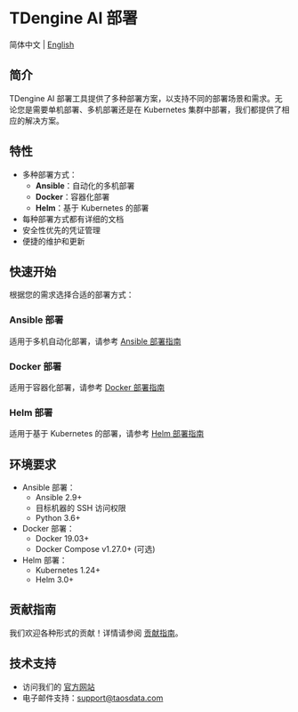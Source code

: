 # TDengine AI 部署

简体中文 | [English](README.md)

## 简介

TDengine AI 部署工具提供了多种部署方案，以支持不同的部署场景和需求。无论您是需要单机部署、多机部署还是在 Kubernetes 集群中部署，我们都提供了相应的解决方案。

## 特性

- 多种部署方式：
  - **Ansible**：自动化的多机部署
  - **Docker**：容器化部署
  - **Helm**：基于 Kubernetes 的部署
- 每种部署方式都有详细的文档
- 安全性优先的凭证管理
- 便捷的维护和更新

## 快速开始

根据您的需求选择合适的部署方式：

### Ansible 部署
适用于多机自动化部署，请参考 [Ansible 部署指南](ansible/README-CN.md)

### Docker 部署
适用于容器化部署，请参考 [Docker 部署指南](docker/README-CN.md)

### Helm 部署
适用于基于 Kubernetes 的部署，请参考 [Helm 部署指南](helm/README-CN.md)

## 环境要求

- Ansible 部署：
  - Ansible 2.9+
  - 目标机器的 SSH 访问权限
  - Python 3.6+
- Docker 部署：
  - Docker 19.03+
  - Docker Compose v1.27.0+ (可选)
- Helm 部署：
  - Kubernetes 1.24+
  - Helm 3.0+

## 贡献指南

我们欢迎各种形式的贡献！详情请参阅 [贡献指南](https://github.com/taosdata/TDengine/blob/main/CONTRIBUTING.md)。

## 技术支持

- 访问我们的 [官方网站](https://taosdata.com)
- 电子邮件支持：support@taosdata.com